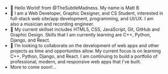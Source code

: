 - 👋 Hello World! from @TheSubtleMadness.  My name is Matt B
- 👀 I am a Web Developer, Graphic Designer, and CS Student, interested in full-stack web site/app development, programming, and UI/UX.  I am also a musician and recording engineer.
- 🌱 My current skillset includes  HTML5, CSS, JavaScript, Git, GitHub and Graphic Design.  Skills that I am currently learning are C++, Python, Django, and React.
- 💞️ I’m looking to collaborate on the development of web apps and other projects as time and opportunites allow.  My current focus is on learning C++, Python, Django, and React.  I am continuing to build a portfolio of professional, modern, and responsive web apps that I've built.
- More to come soon!...
<!---
TheSubtleMadness/TheSubtleMadness is a ✨ special ✨ repository because its `README.md` (this file) appears on your GitHub profile.
You can click the Preview link to take a look at your changes.
--->
